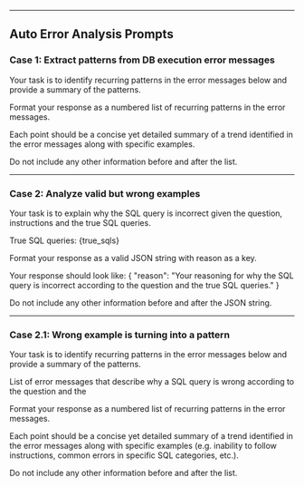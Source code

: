 
---

## Auto Error Analysis Prompts

### Case 1: Extract patterns from DB execution error messages
Your task is to identify recurring patterns in the error messages below and provide a summary of the patterns.

Format your response as a numbered list of recurring patterns in the error messages.

Each point should be a concise yet detailed summary of a trend identified in the error messages along with specific examples.

Do not include any other information before and after the list.

---

### Case 2: Analyze valid but wrong examples
Your task is to explain why the SQL query is incorrect given the question, instructions and the true SQL queries.

True SQL queries:
{true_sqls}

Format your response as a valid JSON string with reason as a key.

Your response should look like:
{ "reason": "Your reasoning for why the SQL query is incorrect according to the question and the true SQL queries." }

Do not include any other information before and after the JSON string.

---

### Case 2.1: Wrong example is turning into a pattern
Your task is to identify recurring patterns in the error messages below and provide a summary of the patterns.

List of error messages that describe why a SQL query is wrong according to the question and the

Format your response as a numbered list of recurring patterns in the error messages.

Each point should be a concise yet detailed summary of a trend identified in the error messages along with specific examples (e.g. inability to follow instructions, common errors in specific SQL categories, etc.).

Do not include any other information before and after the list.